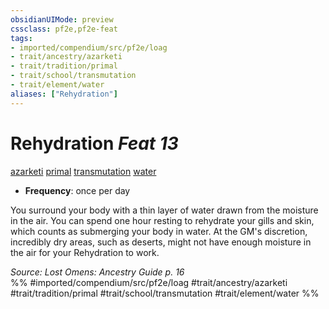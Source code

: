 ```yaml
---
obsidianUIMode: preview
cssclass: pf2e,pf2e-feat
tags:
- imported/compendium/src/pf2e/loag
- trait/ancestry/azarketi
- trait/tradition/primal
- trait/school/transmutation
- trait/element/water
aliases: ["Rehydration"]
---
```

# Rehydration  *Feat 13*  
[azarketi](azarketi-loag.md)  [primal](primal.md)  [transmutation](transmutation.md)  [water](water.md)  

- **Frequency**: once per day

You surround your body with a thin layer of water drawn from the moisture in the air. You can spend one hour resting to rehydrate your gills and skin, which counts as submerging your body in water. At the GM's discretion, incredibly dry areas, such as deserts, might not have enough moisture in the air for your Rehydration to work.

*Source: Lost Omens: Ancestry Guide p. 16*  
%% #imported/compendium/src/pf2e/loag #trait/ancestry/azarketi #trait/tradition/primal #trait/school/transmutation #trait/element/water %%